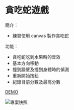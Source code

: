 # 貪吃蛇遊戲

簡介：
* 練習使用 canvas 製作貪吃蛇

功能：
* 貪吃蛇吃到水果時的音效
* 基本方向移動
* 撞到牆壁及撞到身體時的偵測
* 重新開始按鈕
* 紀錄目前分數及最高分數

[DEMO](https://tommm2.github.io/snake-game/#/)

![專案快照](https://i.postimg.cc/tJpkHDBn/image.jpg)
